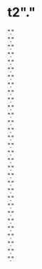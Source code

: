 # t2"." 
"."  
"."  
"."  
"."  
"."  
"."  
"."  
"."  
"."  
"."  
"."  
"."  
"."  
"."  
"."  
"."  
"."  
"."  
"."  
"."  
"."  
"."  
"."  
"."  
"."  
"."  
"."  
"."  
"."  
"."  
"."  
